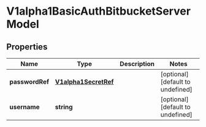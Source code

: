 # V1alpha1BasicAuthBitbucketServerModel

## Properties

Name | Type | Description | Notes
------------ | ------------- | ------------- | -------------
**passwordRef** | [**V1alpha1SecretRef**](V1alpha1SecretRef.md) |  | [optional] [default to undefined]
**username** | **string** |  | [optional] [default to undefined]



